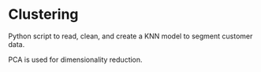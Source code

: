 # Clustering
Python script to read, clean, and create a KNN model to segment customer data. 

PCA is used for dimensionality reduction. 
